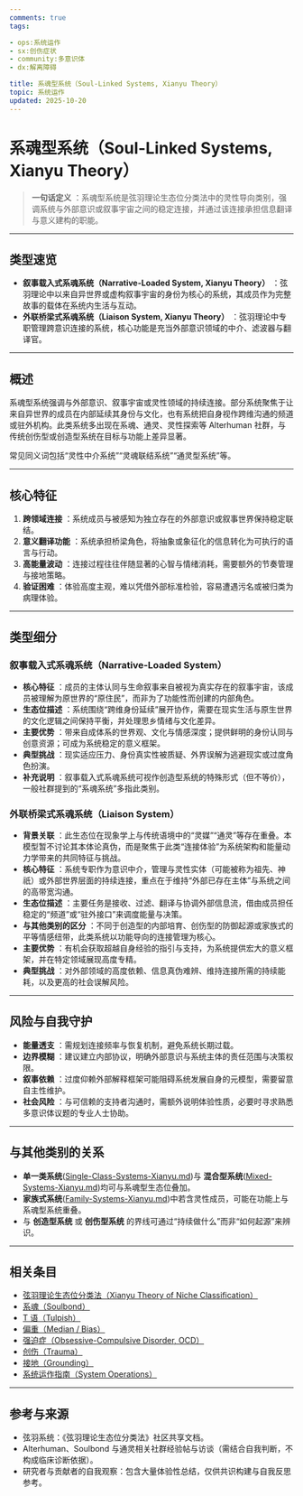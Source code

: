 ```yaml
---
comments: true
tags:

- ops:系统运作
- sx:创伤症状
- community:多意识体
- dx:解离障碍

title: 系魂型系统（Soul-Linked Systems, Xianyu Theory）
topic: 系统运作
updated: 2025-10-20
---
```


# 系魂型系统（Soul-Linked Systems, Xianyu Theory）

>  **一句话定义** ：系魂型系统是弦羽理论生态位分类法中的灵性导向类别，强调系统与外部意识或叙事宇宙之间的稳定连接，并通过该连接承担信息翻译与意义建构的职能。

---

## 类型速览

-  **叙事载入式系魂系统（Narrative-Loaded System, Xianyu Theory）** ：弦羽理论中以来自异世界或虚构叙事宇宙的身份为核心的系统，其成员作为完整故事的载体在系统内生活与互动。
-  **外联桥梁式系魂系统（Liaison System, Xianyu Theory）** ：弦羽理论中专职管理跨意识连接的系统，核心功能是充当外部意识领域的中介、滤波器与翻译官。

---

## 概述

系魂型系统强调与外部意识、叙事宇宙或灵性领域的持续连接。部分系统聚焦于让来自异世界的成员在内部延续其身份与文化，也有系统把自身视作跨维沟通的频道或驻外机构。此类系统多出现在系魂、通灵、灵性探索等 Alterhuman 社群，与传统创伤型或创造型系统在目标与功能上差异显著。

常见同义词包括“灵性中介系统”“灵魂联结系统”“通灵型系统”等。

---

## 核心特征

1.  **跨领域连接** ：系统成员与被感知为独立存在的外部意识或叙事世界保持稳定联结。
2.  **意义翻译功能** ：系统承担桥梁角色，将抽象或象征化的信息转化为可执行的语言与行动。
3.  **高能量波动** ：连接过程往往伴随显著的心智与情绪消耗，需要额外的节奏管理与接地策略。
4.  **验证困难** ：体验高度主观，难以凭借外部标准检验，容易遭遇污名或被归类为病理体验。

---

## 类型细分

### 叙事载入式系魂系统（Narrative-Loaded System）

-  **核心特征** ：成员的主体认同与生命叙事来自被视为真实存在的叙事宇宙，该成员被理解为原世界的“原住民”，而非为了功能性而创建的内部角色。
-  **生态位描述** ：系统围绕“跨维身份延续”展开协作，需要在现实生活与原生世界的文化逻辑之间保持平衡，并处理思乡情绪与文化差异。
-  **主要优势** ：带来自成体系的世界观、文化与情感深度；提供鲜明的身份认同与创意资源；可成为系统稳定的意义框架。
-  **典型挑战** ：现实适应压力、身份真实性被质疑、外界误解为逃避现实或过度角色扮演。
-  **补充说明** ：叙事载入式系魂系统可视作创造型系统的特殊形式（但不等价），一般社群提到的“系魂系统”多指此类别。

### 外联桥梁式系魂系统（Liaison System）

-  **背景关联** ：此生态位在现象学上与传统语境中的“灵媒”“通灵”等存在重叠。本模型暂不讨论其本体论真伪，而是聚焦于此类“连接体验”为系统架构和能量动力学带来的共同特征与挑战。
-  **核心特征** ：系统专职作为意识中介，管理与灵性实体（可能被称为祖先、神祇）或外部世界层面的持续连接，重点在于维持“外部已存在主体”与系统之间的高带宽沟通。
-  **生态位描述** ：主要任务是接收、过滤、翻译与协调外部信息流，借由成员担任稳定的“频道”或“驻外接口”来调度能量与决策。
-  **与其他类别的区分** ：不同于创造型的内部培育、创伤型的防御起源或家族式的平等情感纽带，此类系统以功能导向的连接管理为核心。
-  **主要优势** ：有机会获取超越自身经验的指引与支持，为系统提供宏大的意义框架，并在特定领域展现高度专精。
-  **典型挑战** ：对外部领域的高度依赖、信息真伪难辨、维持连接所需的持续能耗，以及更高的社会误解风险。

---

## 风险与自我守护

-  **能量透支** ：需规划连接频率与恢复机制，避免系统长期过载。
-  **边界模糊** ：建议建立内部协议，明确外部意识与系统主体的责任范围与决策权限。
-  **叙事依赖** ：过度仰赖外部解释框架可能阻碍系统发展自身的元模型，需要留意自主性维护。
-  **社会风险** ：与可信赖的支持者沟通时，需额外说明体验性质，必要时寻求熟悉多意识体议题的专业人士协助。

---

## 与其他类别的关系

-  **单一类系统**([Single-Class-Systems-Xianyu.md](Single-Class-Systems-Xianyu.md))与 **混合型系统**([Mixed-Systems-Xianyu.md](Mixed-Systems-Xianyu.md))均可与系魂型生态位叠加。
-  **家族式系统**([Family-Systems-Xianyu.md](Family-Systems-Xianyu.md))中若含灵性成员，可能在功能上与系魂型系统重叠。
-  与 **创造型系统** 或 **创伤型系统** 的界线可通过“持续做什么”而非“如何起源”来辨识。

---

## 相关条目

- [弦羽理论生态位分类法（Xianyu Theory of Niche Classification）](Xianyu-Theory-Niche-Classification.md)
- [系魂（Soulbond）](Soulbond.md)
- [T 语（Tulpish）](Tulpish.md)
- [偏重（Median / Bias）](Median-Bias.md)
- [强迫症（Obsessive-Compulsive Disorder, OCD）](OCD.md)
- [创伤（Trauma）](Trauma.md)
- [接地（Grounding）](Grounding.md)
- [系统运作指南（System Operations）](System-Operations-Guide.md)

---

## 参考与来源

-  弦羽系统：《弦羽理论生态位分类法》社区共享文档。
-  Alterhuman、Soulbond 与通灵相关社群经验帖与访谈（需结合自我判断，不构成临床诊断依据）。
-  研究者与贡献者的自我观察：包含大量体验性总结，仅供共识构建与自我反思参考。
